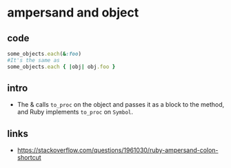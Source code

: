 # ampersand and object

## code
```ruby
some_objects.each(&:foo)
#It's the same as
some_objects.each { |obj| obj.foo }
```

## intro
- The & calls `to_proc` on the object and passes it as a block to the method, and Ruby implements `to_proc` on `Symbol`.

## links
- https://stackoverflow.com/questions/1961030/ruby-ampersand-colon-shortcut